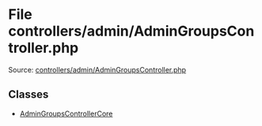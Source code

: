File controllers/admin/AdminGroupsController.php
=========

Source: [controllers/admin/AdminGroupsController.php](https://github.com/PrestaShop/PrestaShop/blob/1.5.5.0/controllers/admin/AdminGroupsController.php)


Classes
-------

* [AdminGroupsControllerCore](class.AdminGroupsControllerCore.md)

